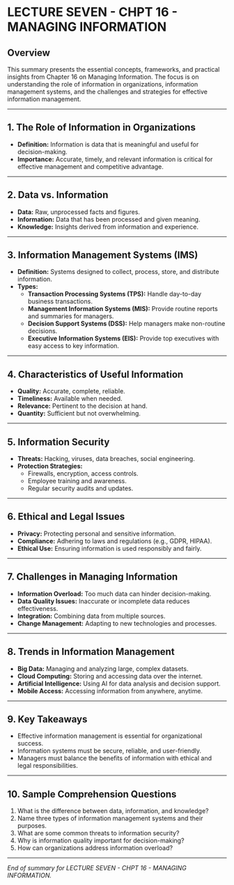 # LECTURE SEVEN - CHPT 16 - MANAGING INFORMATION

## Overview
This summary presents the essential concepts, frameworks, and practical insights from Chapter 16 on Managing Information. The focus is on understanding the role of information in organizations, information management systems, and the challenges and strategies for effective information management.

---

## 1. The Role of Information in Organizations
- **Definition:** Information is data that is meaningful and useful for decision-making.
- **Importance:** Accurate, timely, and relevant information is critical for effective management and competitive advantage.

---

## 2. Data vs. Information
- **Data:** Raw, unprocessed facts and figures.
- **Information:** Data that has been processed and given meaning.
- **Knowledge:** Insights derived from information and experience.

---

## 3. Information Management Systems (IMS)
- **Definition:** Systems designed to collect, process, store, and distribute information.
- **Types:**
  - **Transaction Processing Systems (TPS):** Handle day-to-day business transactions.
  - **Management Information Systems (MIS):** Provide routine reports and summaries for managers.
  - **Decision Support Systems (DSS):** Help managers make non-routine decisions.
  - **Executive Information Systems (EIS):** Provide top executives with easy access to key information.

---

## 4. Characteristics of Useful Information
- **Quality:** Accurate, complete, reliable.
- **Timeliness:** Available when needed.
- **Relevance:** Pertinent to the decision at hand.
- **Quantity:** Sufficient but not overwhelming.

---

## 5. Information Security
- **Threats:** Hacking, viruses, data breaches, social engineering.
- **Protection Strategies:**
  - Firewalls, encryption, access controls.
  - Employee training and awareness.
  - Regular security audits and updates.

---

## 6. Ethical and Legal Issues
- **Privacy:** Protecting personal and sensitive information.
- **Compliance:** Adhering to laws and regulations (e.g., GDPR, HIPAA).
- **Ethical Use:** Ensuring information is used responsibly and fairly.

---

## 7. Challenges in Managing Information
- **Information Overload:** Too much data can hinder decision-making.
- **Data Quality Issues:** Inaccurate or incomplete data reduces effectiveness.
- **Integration:** Combining data from multiple sources.
- **Change Management:** Adapting to new technologies and processes.

---

## 8. Trends in Information Management
- **Big Data:** Managing and analyzing large, complex datasets.
- **Cloud Computing:** Storing and accessing data over the internet.
- **Artificial Intelligence:** Using AI for data analysis and decision support.
- **Mobile Access:** Accessing information from anywhere, anytime.

---

## 9. Key Takeaways
- Effective information management is essential for organizational success.
- Information systems must be secure, reliable, and user-friendly.
- Managers must balance the benefits of information with ethical and legal responsibilities.

---

## 10. Sample Comprehension Questions
1. What is the difference between data, information, and knowledge?
2. Name three types of information management systems and their purposes.
3. What are some common threats to information security?
4. Why is information quality important for decision-making?
5. How can organizations address information overload?

---

*End of summary for LECTURE SEVEN - CHPT 16 - MANAGING INFORMATION.*
